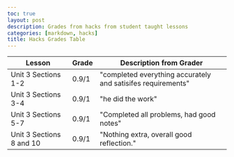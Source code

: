 ```yaml
---
toc: true
layout: post
description: Grades from hacks from student taught lessons
categories: [markdown, hacks]
title: Hacks Grades Table
---
```


|Lesson|Grade|Description from Grader|
|---|---|---|
|Unit 3 Sections 1-2|0.9/1|"completed everything accurately and satisifes requirements"|
|Unit 3 Sections 3-4|0.9/1|"he did the work"|
|Unit 3 Sections 5-7|0.9/1|"Completed all problems, had good notes"|
|Unit 3 Sections 8 and 10|0.9/1|"Nothing extra, overall good reflection."|
